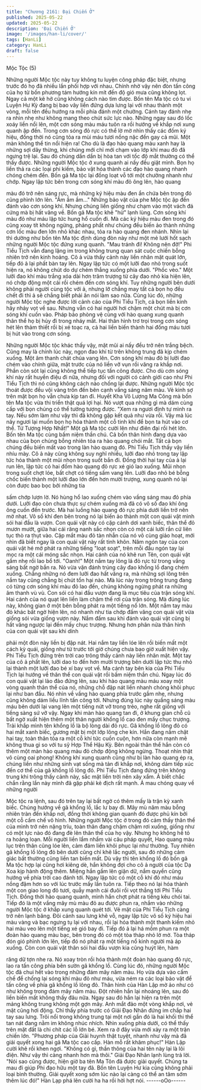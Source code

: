 ```yaml
---
title: "Chương 2161: Đại Chiến Ở"
published: 2025-05-22
updated: 2025-05-22
description: 'Đại Chiến Ở'
image: '/images/han-li/cover/'
tags: [HanLi]
category: HanLi
draft: false
---
```


Mộc Tộc (5)

Những người Mộc tộc này tuy không tu luyện công pháp đặc biệt,
nhưng trước đó họ đã nhiều lần phối hợp với nhau. Chính nhờ
vậy nên đòn tấn công của họ từ bốn phương tám hướng kín mít
đến độ gió mưa cũng không lọt. Ngay cả một kẽ hở cũng không
cách nào tìm được.
Bốn tên Ma tộc có tu vi Luyện Hư Kỳ đang bị bao vây liền đứng
dựa lưng lại với nhau thành một vòng, mỗi tên đều hướng ra mỗi
phía đánh một chưởng.
Cánh tay đánh nhẹ ra nhìn nhẹ như không mang theo chút sức
lực nào. Những ngay sau đó lốc xoáy liền nổi lên, một cơn sóng
màu máu tuôn ra rồi hướng về khắp nơi xung quanh ập đến.
Trong cơn sóng đỏ rực có thể lờ mờ nhìn thấy các đốm ký hiệu,
đồng thời nó cũng tỏa ra mùi máu tươi nồng nặc đến gay cả mũi.
Một màn không thể tin nổi hiện ra!
Cho dù là đạo hào quang màu xanh hay là những sợi dây thừng,
khi chúng mới chỉ mới chạm vào lớp khí mau đỏ đã ngưng trệ lại.
Sau đó chúng dần dần bị hòa tan với tốc độ mắt thường có thể
thấy được.
Những người Mộc tộc ở xung quanh ai nấy đều giật mình. Bọn họ
liền thả ra các loại phi kiếm, bảo vật hóa thành các đạo hào
quang nhanh chóng chém đến.
Bốn gã Ma tộc lại đồng loạt vỗ tới một chưởng nhanh như chớp.
Ngay lập tức bên trong cơn sóng khí màu đỏ ông lên, hào quang

màu đó trở nên sáng rực, mà những ký hiệu màu đen ẩn chứa
bên trong đó cũng phình lớn lên.
"Ầm ầm ầm..."
Những bảo vật của phe Mộc tộc ập đến đánh vào cơn sóng khí.
Nhưng chúng liền giống như chạm vào một vách đá cứng mà bị
hất văng về.
Bốn gã Ma tộc khẽ "hừ" lạnh lùng. Cơn sóng khí màu đỏ như máu
lập tức hung hổ cuốn đi. Mà các ký hiệu màu đen trong đó cũng
xoay tít không ngừng, phảng phất như chúng đều biến ảo thành
những cơn lốc màu đen lớn nhỏ khác nhau, tỏa ra hào quang đen
nhánh. Nhìn lại thì dường như bốn tên Ma tộc định dùng đòn này
như một mẻ lưới hốt sạch những người Mộc tộc đứng xung
quanh.
"Mau tránh đi! Không nên đỡ!" Phi Tiểu Tịch vẫn đang lặng im
trong không trung quan sát cuộc chiến bỗng nhiên trở nên kinh
hoảng. Cô ả vừa thấy cảnh này liền nhăn mặt quát lớn, tiếp đó ả
lại phất bàn tay lên. Ngay lập tức có một lưỡi đao nhỏ trong suốt
hiện ra, nó không chút do dự chém thẳng xuống phía dưới.
"Phốc vèo." Một lưỡi đao khí màu trắng xóa dài hơn trăm trượng
từ cây đao nhỏ kia hiện lên, nó chớp động một cái rồi chém đến
cơn sóng khí.
Tuy những người bên dưới không phải người cùng tộc với ả,
nhưng lỡ chẳng may tất cả bọn họ đều chết đi thì ả sẽ chẳng biết
phải ăn nói làm sao nữa.
Cùng lúc đó, những người Mộc tộc nghe được lời cảnh cáo của
Phi Tiểu Tịch, cả bọn liền kinh hãy nhảy vọt về sau.
Nhưng vẫn có hai người hơi chậm một chút mà bị cơn sóng khí
cuốn vào. Pháp bảo phòng vệ cùng với hào quang xung quanh
thân thể họ bị hủy đi trong nháy mắt. Hai thân hình trơ trọi trong
cơn sóng hét lên thảm thiết rồi bị xé toạc ra, cả hai liền biến thành
hai đống máu tươi bị hút vào trong cơn sóng.

Những người Mộc tộc khác thấy vậy, mặt mũi ai nấy đều trở nên
trắng bệch.
Cũng may là chính lúc này, ngọn đao khí từ trên không trung đã
kịp chém xuống. Một âm thanh chát chúa vang lên.
Cơn sóng khí màu đỏ bị lưỡi đao chém vào chính giữa, mặt trước
của nó liền vỡ vụn rồi văng ra khắp nơi. Phần còn sót lại cũng
không thể tiếp tục tấn công được.
Cho dù cơn sóng khí này rất huyền điệu đi nữa, nhưng đối với
người có cảnh giới cao như Phi Tiểu Tịch thì nó cũng không cách
nào chống lại được.
Những người Mộc tộc thoát được đều vội vàng trốn đến bên cạnh
vầng sáng năm màu. Vẻ kinh sợ trên mặt bọn họ vẫn chưa kịp tan
đi.
Huyết Kha Vô Lượng Ma Công mà bốn tên Ma tộc vừa thi triển
thật quá lợi hại. Nó vượt qua những gì mà dám cùng cấp với bọn
chúng có thể tưởng tượng được.
"Xem ra ngươi định tự mình ra tay. Nếu sớm làm như vậy thì đã
không gặp kết quả như vừa rồi. Vậy mà lúc nãy ngươi lại muốn
bọn họ hóa thành một cỗ tinh khí để bọn ta hút vào cơ thể. Tứ
Tượng Hợp Nhất!" Một gã Ma tộc cười lên như điên đại rồi hét
lớn.
Bốn tên Ma tộc cùng bấm niệm thần chú. Cả bốn thân hình đang
dựa vào nhau của bọn chúng bỗng nhiên tỏa ra hào quang chói
mắt. Tất cả bọn chúng đều biến mất vao trong làn hào quang đó.
Phi Tiểu Tịch thấy vậy liền nhíu mày. Cô ả này cũng không suy
nghĩ nhiều, lưỡi đao nhỏ trong tay lập tức hóa thành một mũi
nhọn trong suốt bắn đi. Đồng thời hai tay của ả lại run lên, lập tức
có hai đốm hào quang đỏ rực xé gió lao xuống.
Mũi nhọn trong suốt chợt lóe, bất chợt có tiếng sấm vang lên.
Lưỡi đao nhỏ bé bỗng chốc biến thành một lưỡi đao lớn đến hơn
mười trượng, xung quanh nó lại còn được bao bọc bởi những tia

sấm chớp lượn lờ. Nó hùng hổ lao xuống chém vào vầng sáng
mau đỏ phía dưới.
Lưỡi đao còn chưa thực sự chém xuống mà đã có vô số đao khí
ông ông cuốn đến trước.
Mà hai luồng hào quang đỏ rực phía dưới liền trở nên mờ nhạt.
Vô số khí đen bên trong nó lại biến ảo thành một con quái vật
mình sói hai đầu là vượn.
Con quái vật này có cặp cánh dơi xanh biếc, thân thể đỏ mươn
mướt, giữa hai cái răng nanh sắc nhọn còn có một cái lưỡi rắn cứ
liên tục thò ra thụt vào. Cặp mắt màu đỏ tàn nhẫn của nó vô cùng
giảo hoạt, mới nhìn đã biết ngay là con quái vật này rất tinh khôn.
Năm ngón tay của con quái vật hé mở phát ra những tiếng "loạt
soạt", trên mỗi đầu ngón tay lại mọc ra một cái móng sắc nhọn.
Hai cánh của nó khẽ run Tên, con quái vật gầm nhẹ rồi lao bổ tới.
"Oanh!"
Một nắm tay lông lá đỏ rực từ trong vầng sáng bất ngờ bắn ra. Nó
vừa vặn đánh trúng cây đao khổng lồ đang chém xuống. Chẳng
những nó đem lưỡi đao hất văng ra, mà những sợi lông trên nắm
tay cũng chẳng bị chút tổn hại nào.
Mà lúc này trong trông trung đang có từng cơn sóng khí màu đỏ
lao đến, chúng không ngừng phát ra những âm thanh vù vù.
Con sói có hai đầu vượn đang là mục tiêu của trận sóng khí. Hai
cánh của nó quạt lên liền làm chậm thế rơi của trận sóng.
Mà đúng lúc này, không gian ở một bên bỗng phát ra một tiếng nổ
lớn. Một nắm tay màu đỏ khác bất ngờ hiện lên, nó nhanh như tia
chớp đấm văng con quái vật vừa giống sói vừa giống vượn này.
Nắm đấm sau khi đánh vào quái vật cũng bị hất văng ngược lại
đến mấy chục trượng.
Nhưng hơn phân nửa thân hình của con quái vật sau khi dính

phải một đòn này liền bị đập nát.
Hai nắm tay liền lóe lên rồi biến mất một cách kỳ quái, giống như
từ trước tới giờ chúng chưa bao giờ xuất hiện vậy.
Phi Tiểu Tịch đứng trên trời cao trông thấy cảnh này liền nhăn
mặt. Một tay của cô ả phất lên, lưỡi dao to đến hơn mười trượng
bên dưới lập tức thu nhỏ lại thành một lưỡi đao bé xí bay vọt về.
Ma cánh tay bên kia của Phi Tiểu Tịch lại hướng về thân thể con
quái vật rồi bấm niệm thần chú.
Ngay lúc đó con quái vật lại lảo đảo đứng lên, sau khi hào quang
màu máu xoay một vòng quanh thân thể của nó, những chỗ đập
nát liền nhanh chóng khôi phục lại như ban đầu. Nó nhìn về vầng
hào quang phía trước gầm nhẹ, nhưng cũng không dám liều lĩnh
tấn công tới.
Nhưng đúng lúc này quầng sáng màu máu bên dưới lại vang lên
một tiếng nứt vỡ trong trẻo, nghe rất giống với tiếng sàng sứ vỡ
vậy.
Ngay khi màn hào quang tan đi, ở khung gian chỗ cũ bất ngờ xuất
hiện thêm một thân người khổng lổ cao đen mấy chục trượng.
Trải khắp mình tên khổng lồ là bộ lòng dài đỏ rực.
Gã khổng lồ lông đỏ có hai mắt xanh biếc, gương mặt bị một lớp
lông che kín. Hắn đang nắm chặt hai tay, toàn thân tỏa ra một cỗ
khí tức cuồn cuộn, hơn nữa còn mạnh mẽ không thua gì so với tu
sỹ Hợp Thể Hậu Kỳ. Bên ngoài thân thể hắn còn có thêm một
màn hào quang màu đỏ chớp động không ngừng.
Thoạt nhìn thật vô cùng oai phong!
Không khí xung quanh cũng như bị làn hào quang ép ra, chúng
liền như những sinh vạt sống mà tản đi khắp nơi, không dám tiếp
xúc đến cơ thể của gã khổng lồ lông đỏ.
Phi Tiểu Tịch đang đứng trên không trung khi trông thấy cảnh này,
sắc mặt liền trời nên xây xẩm. Ả biết chắc chắn rằng lần này mình
đã gặp phải kẻ địch rất mạnh. Ả mau chóng quay về những người

Mộc tộc ra lệnh, sau đó trên tay lại bất ngờ có thêm mấy là trận kỳ
xanh biếc. Chúng hướng về gã khổng lồ, lắc lư bay đi.
Mây mù năm màu bỗng nhiên tràn đến khắp nơi, đồng thời không
gian quanh đó được phủ kín bởi một cỗ cấm chế vô hình.
Những người Mộc tộc ở trong đó cảm thấy thân thể của mình trở
nên nặng trĩu, toàn thân đang chậm chậm rơi xuống, giống như
có một lực nào đó đang đè lên thân thể của họ vậy.
Nhưng họ không hề tỏ ra hoảng loạn. Mỗi người liền lẩm nhẩm
vài câu pháp quyết, Hao quang màu lục trên thân cũng lóe lên,
cảm đám liền khôi phục lại như thường.
Tuy nhiên gã khổng lồ lông đỏ bên dưới cũng chỉ khẽ lắc người,
sau đó những cảm giác bất thường cũng liền tan biến mất.
Dù vậy thì tên khổng lồ đó bốn gã Ma tộc hợp lại cũng hơi kiêng
dè, hắn không đợi cho cô ả người của tộc Dạ Xoa kịp hành động
thêm. Miệng hắn gầm lên giận dữ, nắm quyền cũng hướng về
phía trời cao đánh tới.
Ngay lập tức có một cỗ khí đỏ như máu nồng đậm hơn so với lúc
trước mấy lần tuôn ra. Tiếp theo nó lại hóa thành một con giao
long đỏ tươi, quẫy mạnh cái đuôi rồi vọt thẳng tới Phi Tiểu Tịch.
Đồng thời hào quang quanh, mình hắn chợt phát ra tiếng kêu chói
tai. Tiếp đó là một vầng mây mù màu đỏ au được phun ra, nhắm
vào những người Mộc tộc ở khắp xung quanh quét tới.
Vẻ mặt của Phi Tiểu Tịch càng trở nên lạnh băng. Đôi cánh sau
lưng khẽ vỗ, ngay lập tức vô số ký hiệu hai màu vàng và bạc
ngưng tụ lại với nhau, rồi lại hóa thành một thanh kiếm nhỏ hai
màu veo lên một tiếng xé gió bay đi.
Tiếp đó ả lại há mồm phun ra một đoàn hào quang màu bạc, bên
trong đó có một tòa tháp nhỏ lờ mờ. Tòa tháp đón gió phình lớn
lên, tiếp đó nó phát ra một tiếng nổ kinh người mà áp xuống.
Còn con quái vật thân sói hai đầu vượn kia cũng huýt lên, hàm

răng dữ tợn nhe ra. Nó xoay tròn rồi hóa thành một đoàn hào
quang đỏ rực, lao ra tấn công phía bên sườn gã khổng lồ.
Cùng lúc đó, những người Mộc tộc đã chui hết vào trong những
đám mây năm màu. Họ vừa dựa vào cấm chế để chống lại sóng
khí màu đỏ như máu, vừa ném ra các loại bảo vật để tấn công về
phía gã khổng lồ lông đỏ.
Thân hình của Hàn Lập mờ ảo như có như không trong đám mây
năm màu. Đột nhiên hắn lại nhoáng lên, sau đó liền biến mất
không thấy đâu nữa.
Ngay sau đó hắn lại hiện ra trên một mảng không trung không
một gợn mây. Anh mắt đảo một vòng khắp nơi, vẻ mặt cũng hơi
động.
Chỉ thấy phía trước có Giải Đạo Nhân đứng im chắp hai tay sau
lưng. Trôi nổi trong không trung tại một nơi gần đó là hai khối thi
thể tan nát đang nằm im không nhúc nhích.
Nhìn xuống phía dưới, có thể thấy trên mặt đất là chi chít các lỗ
lớn bé. Xem ra ở đây vừa mới xảy ra một trận chiến lớn.
"Phương pháp của Giải huynh thật tuyệt, nhanh như vậy mà đã
giải quyết xong hai gã Ma tộc cao cấp. Hàn mỗ rất khâm phục!"
Hàn Lập cười khẽ rồi khen ngợi.
"Không có gì, thần thông của hai tên này lại là lôi điện. Như vậy
thì càng nhanh hơn mà thôi." Giải Đạo Nhân lạnh lùng trả lời.
"Nói sao cũng được, hiện giờ ba tên Ma Tôn đã được giải quyết.
Chúng ta mau đi giúp Phi đạo hữu một tay đã. Bốn tên Luyện Hư
kia cũng không phải loại bình thường. Giải quyết xong sớm lúc
nào lại càng có thể an tâm sớm thêm lúc đó!" Hàn Lạp phá lên
cười ha ha rồi hời hợt nói.
------oOo------
